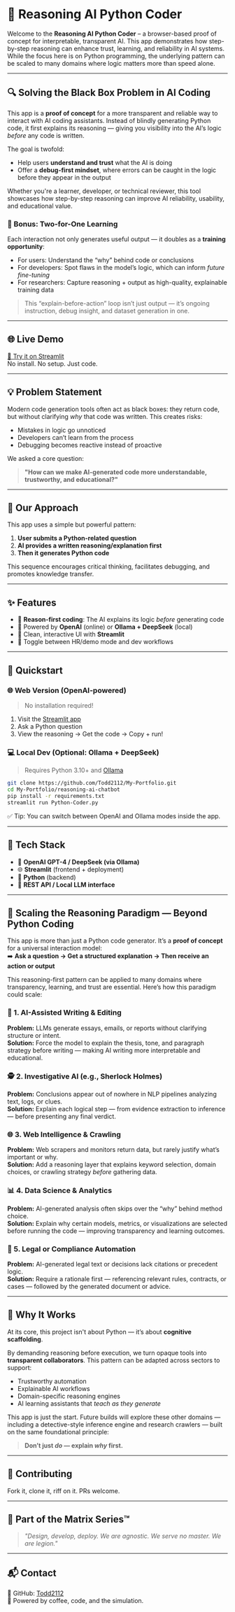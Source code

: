 # 🧠 Reasoning AI Python Coder

Welcome to the **Reasoning AI Python Coder** – a browser-based proof of concept for interpretable, transparent AI. This app demonstrates how step-by-step reasoning can enhance trust, learning, and reliability in AI systems. While the focus here is on Python programming, the underlying pattern can be scaled to many domains where logic matters more than speed alone.

---

## 🔍 Solving the Black Box Problem in AI Coding

This app is a **proof of concept** for a more transparent and reliable way to interact with AI coding assistants. Instead of blindly generating Python code, it first explains its reasoning — giving you visibility into the AI’s logic *before* any code is written.

The goal is twofold:
- Help users **understand and trust** what the AI is doing
- Offer a **debug-first mindset**, where errors can be caught in the logic before they appear in the output

Whether you're a learner, developer, or technical reviewer, this tool showcases how step-by-step reasoning can improve AI reliability, usability, and educational value.

### 🎯 Bonus: Two-for-One Learning
Each interaction not only generates useful output — it doubles as a **training opportunity**:

- For users: Understand the “why” behind code or conclusions
- For developers: Spot flaws in the model’s logic, which can inform *future fine-tuning*
- For researchers: Capture reasoning + output as high-quality, explainable training data

> This “explain-before-action” loop isn’t just output — it’s ongoing instruction, debug insight, and dataset generation in one.

---

## 🌐 Live Demo
[🚀 Try it on Streamlit](https://python-coder.streamlit.app/)  
No install. No setup. Just code.

---

## 💡 Problem Statement
Modern code generation tools often act as black boxes: they return code, but without clarifying *why* that code was written. This creates risks:

- Mistakes in logic go unnoticed
- Developers can’t learn from the process
- Debugging becomes reactive instead of proactive

We asked a core question:

> **"How can we make AI-generated code more understandable, trustworthy, and educational?"**

---

## 🧪 Our Approach
This app uses a simple but powerful pattern:

1. **User submits a Python-related question**
2. **AI provides a written reasoning/explanation first**
3. **Then it generates Python code**

This sequence encourages critical thinking, facilitates debugging, and promotes knowledge transfer.

---

## ✨ Features

- 🧠 **Reason-first coding**: The AI explains its logic *before* generating code
- 🤖 Powered by **OpenAI** (online) or **Ollama + DeepSeek** (local)
- 🧼 Clean, interactive UI with **Streamlit**
- 🔀 Toggle between HR/demo mode and dev workflows

---

## 🚀 Quickstart

### 🌐 Web Version (OpenAI-powered)
> No installation required!

1. Visit the [Streamlit app](https://python-coder.streamlit.app/)
2. Ask a Python question
3. View the reasoning → Get the code → Copy + run!

### 💻 Local Dev (Optional: Ollama + DeepSeek)
> Requires Python 3.10+ and [Ollama](https://ollama.com)

```bash
git clone https://github.com/Todd2112/My-Portfolio.git
cd My-Portfolio/reasoning-ai-chatbot
pip install -r requirements.txt
streamlit run Python-Coder.py
```

✅ Tip: You can switch between OpenAI and Ollama modes inside the app.

---

## 🧰 Tech Stack
- 🧠 **OpenAI GPT-4 / DeepSeek (via Ollama)**
- 🌐 **Streamlit** (frontend + deployment)
- 🐍 **Python** (backend)
- 🔌 **REST API / Local LLM interface**

---

## 🔮 Scaling the Reasoning Paradigm — Beyond Python Coding

This app is more than just a Python code generator. It’s a **proof of concept** for a universal interaction model:  
➡️ **Ask a question → Get a structured explanation → Then receive an action or output**

This reasoning-first pattern can be applied to many domains where transparency, learning, and trust are essential. Here’s how this paradigm could scale:

### 🧠 1. AI-Assisted Writing & Editing
**Problem:** LLMs generate essays, emails, or reports without clarifying structure or intent.  
**Solution:** Force the model to explain the thesis, tone, and paragraph strategy before writing — making AI writing more interpretable and educational.

### 🕵️ 2. Investigative AI (e.g., Sherlock Holmes)
**Problem:** Conclusions appear out of nowhere in NLP pipelines analyzing text, logs, or clues.  
**Solution:** Explain each logical step — from evidence extraction to inference — before presenting any final verdict.

### 🌐 3. Web Intelligence & Crawling
**Problem:** Web scrapers and monitors return data, but rarely justify what’s important or why.  
**Solution:** Add a reasoning layer that explains keyword selection, domain choices, or crawling strategy *before* gathering data.

### 📊 4. Data Science & Analytics
**Problem:** AI-generated analysis often skips over the “why” behind method choice.  
**Solution:** Explain why certain models, metrics, or visualizations are selected before running the code — improving transparency and learning outcomes.

### 🧾 5. Legal or Compliance Automation
**Problem:** AI-generated legal text or decisions lack citations or precedent logic.  
**Solution:** Require a rationale first — referencing relevant rules, contracts, or cases — followed by the generated document or advice.

---

## 🧩 Why It Works

At its core, this project isn't about Python — it’s about **cognitive scaffolding**.

By demanding reasoning before execution, we turn opaque tools into **transparent collaborators**. This pattern can be adapted across sectors to support:

- Trustworthy automation
- Explainable AI workflows
- Domain-specific reasoning engines
- AI learning assistants that *teach as they generate*

This app is just the start. Future builds will explore these other domains — including a detective-style inference engine and research crawlers — built on the same foundational principle:

> **Don’t just *do* — explain *why* first.**

---

## 🤝 Contributing
Fork it, clone it, riff on it. PRs welcome.

---

## 🧪 Part of the Matrix Series™
> *"Design, develop, deploy. We are agnostic. We serve no master. We are legion."*

---

## 📬 Contact
👤 GitHub: [Todd2112](https://github.com/Todd2112)  
🚀 Powered by coffee, code, and the simulation.

